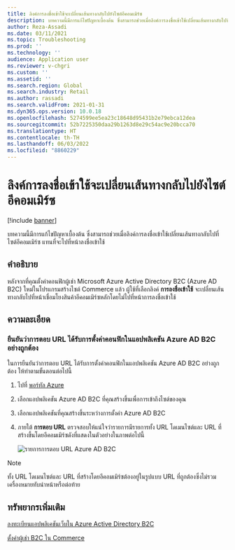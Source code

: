 ```yaml
---
title: ลิงค์การลงชื่อเข้าใช้จะเปลี่ยนเส้นทางกลับไปยังไซต์อีคอมเมิร์ซ
description: บทความนี้มีการแก้ไขปัญหาเบื้องต้น ซึ่งสามารถช่วยเมื่อลิงค์การลงชื่อเข้าใช้เปลี่ยนเส้นทางกลับไปที่ไซต์อีคอมเมิร์ซ แทนที่จะไปที่หน้าลงชื่อเข้าใช้
author: Reza-Assadi
ms.date: 03/11/2021
ms.topic: Troubleshooting
ms.prod: ''
ms.technology: ''
audience: Application user
ms.reviewer: v-chgri
ms.custom: ''
ms.assetid: ''
ms.search.region: Global
ms.search.industry: Retail
ms.author: rassadi
ms.search.validFrom: 2021-01-31
ms.dyn365.ops.version: 10.0.18
ms.openlocfilehash: 5274599ee5ea23c18648d95431b2e79ebca12dea
ms.sourcegitcommit: 52b7225350daa29b1263d8e29c54ac9e20bcca70
ms.translationtype: HT
ms.contentlocale: th-TH
ms.lasthandoff: 06/03/2022
ms.locfileid: "8860229"
---
```

# <a name="sign-in-link-redirects-back-to-an-e-commerce-site"></a>ลิงค์การลงชื่อเข้าใช้จะเปลี่ยนเส้นทางกลับไปยังไซต์อีคอมเมิร์ซ

[!include [banner](../../includes/banner.md)]

บทความนี้มีการแก้ไขปัญหาเบื้องต้น ซึ่งสามารถช่วยเมื่อลิงค์การลงชื่อเข้าใช้เปลี่ยนเส้นทางกลับไปที่ไซต์อีคอมเมิร์ซ แทนที่จะไปที่หน้าลงชื่อเข้าใช้

## <a name="description"></a>คำอธิบาย

หลังจากที่คุณตั้งค่าคอนฟิกผู้เช่า Microsoft Azure Active Directory B2C (Azure AD B2C) ใหม่ในโปรแกรมสร้างไซต์ Commerce แล้ว ผู้ใช้ที่เลือกลิงค์  **การลงชื่อเข้าใช้** จะเปลี่ยนเส้นทางกลับไปที่หน้าเชื่อมโยงสินค้าอีคอมเมิร์ซหลักโดยไม่ไปที่หน้าการลงชื่อเข้าใช้

## <a name="resolution"></a>ความละเอียด

### <a name="confirm-that-the-reply-url-is-correctly-configured-in-the-azure-ad-b2c-application"></a>ยืนยันว่าการตอบ URL ได้รับการตั้งค่าคอนฟิกในแอปพลิเคชัน Azure AD B2C อย่างถูกต้อง

ในการยืนยันว่าการตอบ URL ได้รับการตั้งค่าคอนฟิกในแอปพลิเคชัน Azure AD B2C อย่างถูกต้อง ให้ทำตามขั้นตอนต่อไปนี้

1. ไปที่ [พอร์ทัล Azure](https://portal.azure.com/)
1. เลือกแอปพลิเคชัน Azure AD B2C ที่คุณสร้างขึ้นเพื่อการเข้าถึงไซต์ของคุณ
1. เลือกแอปพลิเคชันที่คุณสร้างขึ้นระหว่างการตั้งค่า Azure AD B2C
1. ภายใต้ **การตอบ URL** ตรวจสอบให้แน่ใจว่ารายการมีรายการทั้ง URL โดเมนไซต์และ URL ที่สร้างขึ้นโดยอีคอมเมิร์ซดังที่แสดงในตัวอย่างในภาพต่อไปนี้

    ![รายการการตอบ URL Azure AD B2C](media/aad-b2c-reply-url.jpg)

> [!NOTE]
> ทั้ง URL โดเมนไซต์และ URL ที่สร้างโดยอีคอมเมิร์ซต้องอยู่ในรูปแบบ URL ที่ถูกต้องซึ่งไม่รวมเครื่องหมายทับนำหน้าหรือต่อท้าย

## <a name="additional-resources"></a>ทรัพยากรเพิ่มเติม

[ลงทะเบียนแอปพลิเคชันเว็บใน Azure Active Directory B2C](/azure/active-directory-b2c/tutorial-register-applications?tabs=app-reg-ga#register-a-web-application)

[ตั้งค่าผู้เช่า B2C ใน Commerce](../set-up-b2c-tenant.md)